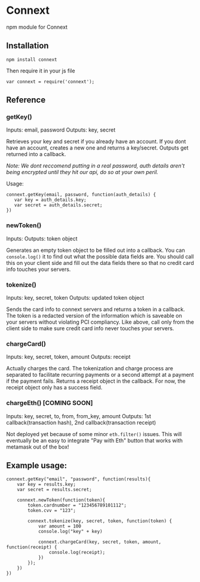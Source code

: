 # Connext
npm module for Connext

## Installation

`npm install connext`

Then require it in your js file

`var connext = require('connext');`

## Reference

### getKey()

Inputs: email, password
Outputs: key, secret

Retrieves your key and secret if you already have an account. If you dont have an account, creates a new one and returns a key/secret. Outputs get returned into a callback.

_Note: We *dont* reccomend putting in a real password, auth details aren't being encrypted until they hit our api, do so at your own peril._

Usage:

```
connext.getKey(email, password, function(auth_details) {
   var key = auth_details.key;
   var secret = auth_details.secret;
}) 
```

### newToken()

Inputs:
Outputs: token object

Generates an empty token object to be filled out into a callback. You can ```console.log()``` it to find out what the possible data fields are. You should call this on your client side and fill out the data fields there so that no credit card info touches your servers.

### tokenize()

Inputs: key, secret, token
Outputs: updated token object

Sends the card info to connext servers and returns a token in a callback. The token is a redacted version of the information which is saveable on your servers without violating PCI compliancy. Like above, call only from the client side to make sure credit card info never touches your servers.

### chargeCard()

Inputs: key, secret, token, amount
Outputs: receipt

Actually charges the card. The tokenization and charge process are separated to facilitate recurring payments or a second attempt at a payment if the payment fails. Returns a receipt object in the callback. For now, the receipt object only has a success field.

### chargeEth() [COMING SOON]

Inputs: key, secret, to, from, from_key, amount
Outputs: 1st callback(transaction hash), 2nd callback(transaction receipt)

Not deployed yet because of some minor ```eth.filter()``` issues. This will eventually be an easy to integrate "Pay with Eth" button that works with metamask out of the box! 

## Example usage:

```
connext.getKey("email", "password", function(results){
	var key = results.key;
	var secret = results.secret;

	connext.newToken(function(token){
		token.cardnumber = "123456789101112";
		token.cvv = "123";

		connext.tokenize(key, secret, token, function(token) {
			var amount = 100
			console.log("key" + key)
			
			connext.chargeCard(key, secret, token, amount, function(receipt) {
				console.log(receipt);
			})
		});
	})
})
```
